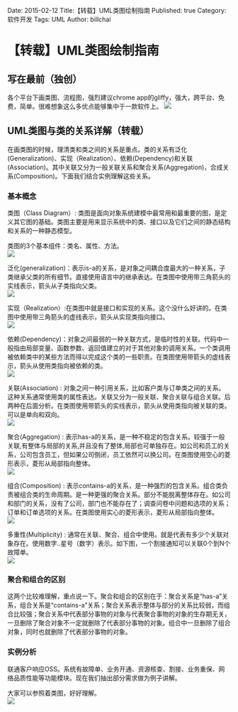 Date: 2015-02-12
Title:【转载】UML类图绘制指南
Published: true
Category: 软件开发
Tags: UML
Author: billchai

# 【转载】UML类图绘制指南
## 写在最前（独创）
各个平台下画类图、流程图，强烈建议chrome app的gliffy，强大，跨平台、免费，简单。很难想象这么多优点能够集中于一款软件上。
![](http://7vii9n.com1.z0.glb.clouddn.com/gliffy截图.png)
## UML类图与类的关系详解（转载）
在画类图的时候，理清类和类之间的关系是重点。类的关系有泛化(Generalization)、实现（Realization）、依赖(Dependency)和关联(Association)。其中关联又分为一般关联关系和聚合关系(Aggregation)，合成关系(Composition)。下面我们结合实例理解这些关系。
### 基本概念
类图（Class Diagram）: 类图是面向对象系统建模中最常用和最重要的图，是定义其它图的基础。类图主要是用来显示系统中的类、接口以及它们之间的静态结构和关系的一种静态模型。

类图的3个基本组件：类名、属性、方法。   
![](http://7vii9n.com1.z0.glb.clouddn.com/uml类图1.jpg)  

泛化(generalization)：表示is-a的关系，是对象之间耦合度最大的一种关系，子类继承父类的所有细节。直接使用语言中的继承表达。在类图中使用带三角箭头的实线表示，箭头从子类指向父类。  
![](http://7vii9n.com1.z0.glb.clouddn.com/uml类图2.jpg)   

实现（Realization）:在类图中就是接口和实现的关系。这个没什么好讲的。在类图中使用带三角箭头的虚线表示，箭头从实现类指向接口。  
![](http://7vii9n.com1.z0.glb.clouddn.com/uml类图3.jpg)  
  
依赖(Dependency)：对象之间最弱的一种关联方式，是临时性的关联。代码中一般指由局部变量、函数参数、返回值建立的对于其他对象的调用关系。一个类调用被依赖类中的某些方法而得以完成这个类的一些职责。在类图使用带箭头的虚线表示，箭头从使用类指向被依赖的类。  
![](http://7vii9n.com1.z0.glb.clouddn.com/uml类图4.jpg) 

关联(Association) : 对象之间一种引用关系，比如客户类与订单类之间的关系。这种关系通常使用类的属性表达。关联又分为一般关联、聚合关联与组合关联。后两种在后面分析。在类图使用带箭头的实线表示，箭头从使用类指向被关联的类。可以是单向和双向。  
![](http://7vii9n.com1.z0.glb.clouddn.com/uml类图5.jpg) 

聚合(Aggregation) : 表示has-a的关系，是一种不稳定的包含关系。较强于一般关联,有整体与局部的关系,并且没有了整体,局部也可单独存在。如公司和员工的关系，公司包含员工，但如果公司倒闭，员工依然可以换公司。在类图使用空心的菱形表示，菱形从局部指向整体。  
![](http://7vii9n.com1.z0.glb.clouddn.com/uml类图6.jpg)   

组合(Composition) : 表示contains-a的关系，是一种强烈的包含关系。组合类负责被组合类的生命周期。是一种更强的聚合关系。部分不能脱离整体存在。如公司和部门的关系，没有了公司，部门也不能存在了；调查问卷中问题和选项的关系；订单和订单选项的关系。在类图使用实心的菱形表示，菱形从局部指向整体。  
![](http://7vii9n.com1.z0.glb.clouddn.com/uml类图7.jpg)   

多重性(Multiplicity) : 通常在关联、聚合、组合中使用。就是代表有多少个关联对象存在。使用数字..星号（数字）表示。如下图，一个割接通知可以关联0个到N个故障单。  
![](http://7vii9n.com1.z0.glb.clouddn.com/uml类图8.jpg)  

### 聚合和组合的区别
这两个比较难理解，重点说一下。聚合和组合的区别在于：聚合关系是“has-a”关系，组合关系是“contains-a”关系；聚合关系表示整体与部分的关系比较弱，而组合比较强；聚合关系中代表部分事物的对象与代表聚合事物的对象的生存期无关，一旦删除了聚合对象不一定就删除了代表部分事物的对象。组合中一旦删除了组合对象，同时也就删除了代表部分事物的对象。

### 实例分析
联通客户响应OSS。系统有故障单、业务开通、资源核查、割接、业务重保、网络品质性能等功能模块。现在我们抽出部分需求做为例子讲解。

大家可以参照着类图，好好理解。  
![](http://7vii9n.com1.z0.glb.clouddn.com/uml类图9.jpg) 
